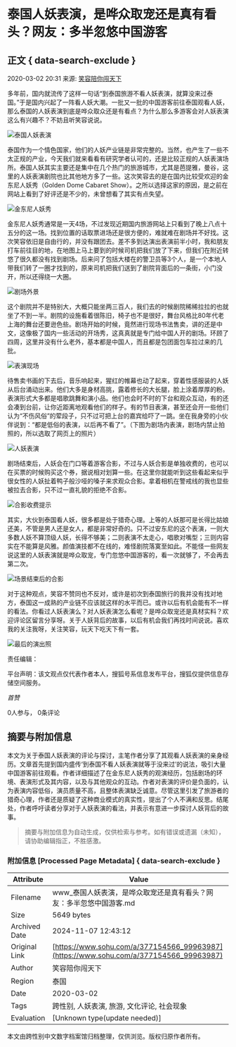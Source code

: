 # 泰国人妖表演，是哗众取宠还是真有看头？网友：多半忽悠中国游客

## 正文 { data-search-exclude }


2020-03-02 20:31 来源: [笑容陪你闯天下](https://www.sohu.com/a/377154566_99963987?spm=smpc.content-abroad.content.1.1730983337544M5pn8Mr)

多年前，国内就流传了这样一句话“到泰国旅游不看人妖表演，就算没来过泰国。”于是国内兴起了一阵看人妖大潮。一批又一批的中国游客前往泰国观看人妖，那么泰国的人妖表演到底是哗众取众还是有看点？为什么那么多游客会对人妖表演这么有兴趣不？不妨且听笑容说说。

![泰国人妖表演](http://5b0988e595225.cdn.sohucs.com/images/20200302/1c4fc38cf2404dbb8d43857e0c105ad2.jpeg)

泰国作为一个情色国家，他们的人妖产业链是非常完整的。当然，也产生了一些不太正规的产业，今天我们就来看看有研究学者认可的，还是比较正规的人妖表演场所。泰国人妖其实主要还是集中在几个热门的旅游城市，尤其是芭提雅，曼谷，这里的人妖表演剧院也比其他地方多了一些。这次笑容去的是在国内比较受欢迎的金东尼人妖秀（Golden Dome Cabaret Show）。之所以选择这家的原因，是之前在网站上看到了好评还是不少的，未曾想看了其实有点失望。

![金东尼人妖秀](http://5b0988e595225.cdn.sohucs.com/images/20200302/aa8087af4f3743908d62ef639d3a187e.jpeg)

金东尼人妖秀通常是一天4场，不过发现近期国内旅游网站上只看到了晚上八点十五分的这一场。找到位置的话取票进场还是很方便的，难就难在剧场并不好找。这次笑容依旧是自由行的，并没有跟团去。差不多到达演出表演前半小时，我和朋友打车前往目的地，在地图上马上要到的时候司机把我们放了下来，但我们在附近转悠了很久都没有找到剧场。后来问了包括大楼在的警卫员等3个人，是一个本地人带我们转了一圈才找到的，原来司机把我们送到了剧院背面后的一条街，小门没开，所以还得绕一大圈。

![剧场外景](http://5b0988e595225.cdn.sohucs.com/images/20200302/3a60ecdf9f334cb0844ee3e52c64ece2.jpeg)

这个剧院并不是特别大，大概只能坐两三百人，我们去的时候剧院稀稀拉拉的也就坐了不到一半。剧院的设施看着很陈旧，椅子也不是很好，舞台风格比80年代老上海的舞台还要逊色些。剧场开始的时候，竟然进行现场书法售卖，讲的还是中文，这像极了国内一些活动的开场秀，这真真就是专门给中国人开的剧场。环顾了四周，这里并没有什么老外，基本都是中国人，而且都是包团面包车拉过来的几批。

![表演现场](http://5b0988e595225.cdn.sohucs.com/images/20200302/8b246d41e70646cea5996d1553180313.jpeg)

待售卖书画的下去后，音乐响起来，猩红的帷幕也动了起来，穿着性感服装的人妖从后台涌动出来。他们大多是身材高挑，露着修长的大长腿，脸上涂着厚厚的粉。表演形式大多都是唱歌跳舞和演小品。他们也会时不时的下台和观众互动，有的还会凑到台前，让你近距离地观看他们的样子。有的节目表演，甚至还会开一些他们认为“不伤风俗”的荤段子，只不过可把上台的嘉宾给吓了一跳。坐在我身旁的小伙伴说到：“都是低俗的表演，以后再不看了”。（下图为剧场内表演，剧场内禁止拍照的，所以选取了网页上的照片）

![人妖表演](http://5b0988e595225.cdn.sohucs.com/images/20200302/29aa29f3f4bc41baab19c64a9a73f9a7.jpeg)

剧场结束后，人妖会在门口等着游客合影，不过与人妖合影是单独收费的，也可以在买票的时候购买这个券，据说相对划算一些。在这里你就能听到这些看起来似乎很女性的人妖扯着鸭子般沙哑的嗓子来求观众合影。拿着相机在警戒线的我也显些被拉去合影，只不过一直礼貌的拒绝不合影。

![合影收费提示](http://5b0988e595225.cdn.sohucs.com/images/20200302/23196c689a0c4ce0afb6b755af1929bf.jpeg)

其实，大伙到泰国看人妖，很多都是处于猎奇心理。上等的人妖那可是长得比姑娘还美，不管是男人还是女人，都是非常好奇的。只不过安东尼的这个表演，一则大多数人妖不算顶级人妖，长得不够美；二则表演不太走心，唱歌对嘴型；三则内容实在不能算是风雅。颜值演技都不在线的，难怪剧院落寞至如此。不能怪一些网友说这里的人妖表演就是哗众取宠，专门忽悠中国游客的，看一次就够了，不会再去第二次。

![场景结束后的合影](http://5b0988e595225.cdn.sohucs.com/images/20200302/1922793594904dcc87d7672b95caed02.jpeg)

对于这种观点，笑容不赞同也不反对，或许是初次到泰国旅行的我并没有找对地方，泰国这一成熟的产业链不应该就这样的水平而已。或许以后有机会能有不一样的看法。你看过人妖表演么？对人妖表演怎么看呢？是哗众取宠还是真材实料？欢迎评论区留言分享呀。关于人妖背后的故事，以后有机会我们再找时间说说。喜欢我的关注我呀，关注笑容，玩天下吃天下有一套。

![最后的演出照](http://5b0988e595225.cdn.sohucs.com/images/20200302/e304c78fa581486382cd64dfe7e7503a.jpeg)

责任编辑：

平台声明：该文观点仅代表作者本人，搜狐号系信息发布平台，搜狐仅提供信息存储空间服务。

_首赞_

0人参与， 0条评论
<!-- tcd_original_link https://www.sohu.com/a/377154566_99963987 -->
## 摘要与附加信息

<!-- tcd_abstract -->
本文为关于泰国人妖表演的评论与探讨，主笔作者分享了其观看人妖表演的亲身经历。文章首先提到国内盛传‘到泰国不看人妖表演就等于没来过’的说法，吸引大量中国游客前往观看。作者详细描述了在金东尼人妖秀的观演经历，包括剧场的环境、表演形式及其内容，以及与其他观众的互动。作者对表演的评价是负面的，认为表演内容低俗，演员质量不高，且整体表演缺乏诚意。尽管这里引发了旅游者的猎奇心理，作者还是质疑了这种商业模式的真实性，提出了个人不满和反思。结尾处，作者呼吁读者分享对于人妖表演的看法，并表示有意进一步探讨人妖背后的故事。
<!-- tcd_abstract_end -->

> 摘要与附加信息为自动生成，仅供检索与参考。如有错误或遗漏（未知），请协助编辑指正，不胜感激。

### 附加信息 [Processed Page Metadata] { data-search-exclude }

| Attribute       | Value                                  |
|-----------------|----------------------------------------|
| Filename        | www_泰国人妖表演，是哗众取宠还是真有看头？网友：多半忽悠中国游客.md                             |
| Size            | 5649 bytes                           |
| Archived Date   | 2024-11-07 12:43:12                             |
| Original Link   | [https://www.sohu.com/a/377154566_99963987](https://www.sohu.com/a/377154566_99963987)                       |
| Author          | 笑容陪你闯天下                               |
| Region          | 泰国                               |
| Date            | 2020-03-02                                 |
| Tags            | 跨性别, 人妖表演, 旅游, 文化评论, 社会现象                                 |
| Evaluation            | [Unknown type(update needed)]                                 |
<!-- tcd_table_end -->

本文由跨性别中文数字档案馆归档整理，仅供浏览。版权归原作者所有。

